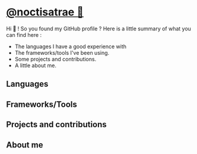 # [@noctisatrae 👺](https://twitter.com/@noctisatrae)
Hi 👋 ! So you found my GitHub profile ? Here is a little summary of what you can find here :
- The languages I have a good experience with
- The frameworks/tools I've been using.
- Some projects and contributions.
- A little about me.

## Languages
## Frameworks/Tools
## Projects and contributions
## About me
